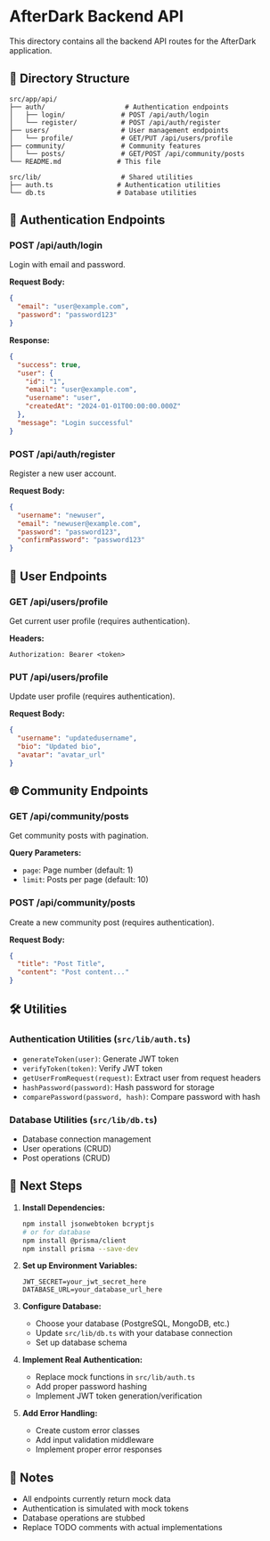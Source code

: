 # AfterDark Backend API

This directory contains all the backend API routes for the AfterDark application.

## 📁 Directory Structure

```
src/app/api/
├── auth/                    # Authentication endpoints
│   ├── login/              # POST /api/auth/login
│   └── register/           # POST /api/auth/register
├── users/                  # User management endpoints
│   └── profile/            # GET/PUT /api/users/profile
├── community/              # Community features
│   └── posts/              # GET/POST /api/community/posts
└── README.md              # This file

src/lib/                    # Shared utilities
├── auth.ts                # Authentication utilities
└── db.ts                  # Database utilities
```

## 🔐 Authentication Endpoints

### POST /api/auth/login
Login with email and password.

**Request Body:**
```json
{
  "email": "user@example.com",
  "password": "password123"
}
```

**Response:**
```json
{
  "success": true,
  "user": {
    "id": "1",
    "email": "user@example.com",
    "username": "user",
    "createdAt": "2024-01-01T00:00:00.000Z"
  },
  "message": "Login successful"
}
```

### POST /api/auth/register
Register a new user account.

**Request Body:**
```json
{
  "username": "newuser",
  "email": "newuser@example.com",
  "password": "password123",
  "confirmPassword": "password123"
}
```

## 👤 User Endpoints

### GET /api/users/profile
Get current user profile (requires authentication).

**Headers:**
```
Authorization: Bearer <token>
```

### PUT /api/users/profile
Update user profile (requires authentication).

**Request Body:**
```json
{
  "username": "updatedusername",
  "bio": "Updated bio",
  "avatar": "avatar_url"
}
```

## 🌐 Community Endpoints

### GET /api/community/posts
Get community posts with pagination.

**Query Parameters:**
- `page`: Page number (default: 1)
- `limit`: Posts per page (default: 10)

### POST /api/community/posts
Create a new community post (requires authentication).

**Request Body:**
```json
{
  "title": "Post Title",
  "content": "Post content..."
}
```

## 🛠️ Utilities

### Authentication Utilities (`src/lib/auth.ts`)
- `generateToken(user)`: Generate JWT token
- `verifyToken(token)`: Verify JWT token
- `getUserFromRequest(request)`: Extract user from request headers
- `hashPassword(password)`: Hash password for storage
- `comparePassword(password, hash)`: Compare password with hash

### Database Utilities (`src/lib/db.ts`)
- Database connection management
- User operations (CRUD)
- Post operations (CRUD)

## 🚀 Next Steps

1. **Install Dependencies:**
   ```bash
   npm install jsonwebtoken bcryptjs
   # or for database
   npm install @prisma/client
   npm install prisma --save-dev
   ```

2. **Set up Environment Variables:**
   ```env
   JWT_SECRET=your_jwt_secret_here
   DATABASE_URL=your_database_url_here
   ```

3. **Configure Database:**
   - Choose your database (PostgreSQL, MongoDB, etc.)
   - Update `src/lib/db.ts` with your database connection
   - Set up database schema

4. **Implement Real Authentication:**
   - Replace mock functions in `src/lib/auth.ts`
   - Add proper password hashing
   - Implement JWT token generation/verification

5. **Add Error Handling:**
   - Create custom error classes
   - Add input validation middleware
   - Implement proper error responses

## 📝 Notes

- All endpoints currently return mock data
- Authentication is simulated with mock tokens
- Database operations are stubbed
- Replace TODO comments with actual implementations 